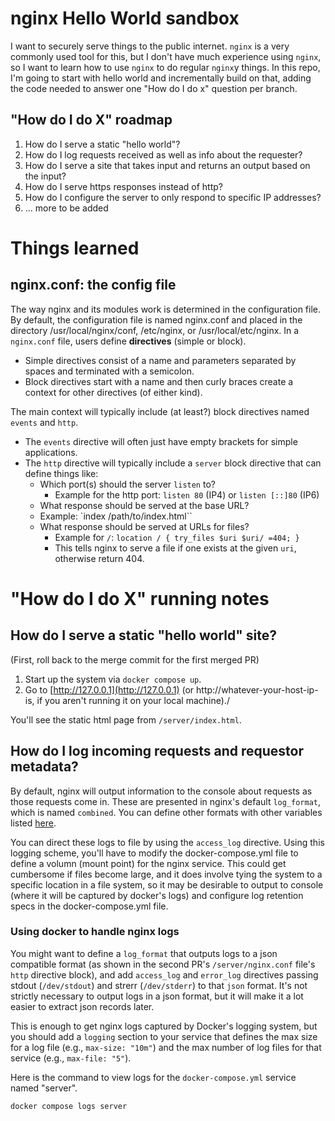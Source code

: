 # nginx Hello World sandbox

I want to securely serve things to the public internet. `nginx` is a very commonly used tool for this, but I don't have much experience using `nginx`, so I want to learn how to use `nginx` to do regular `nginx`y things. In this repo, I'm going to start with hello world and incrementally build on that, adding the code needed to answer one "How do I do x" question per branch.

## "How do I do X" roadmap
1. How do I serve a static "hello world"?
2. How do I log requests received as well as info about the requester?
3. How do I serve a site that takes input and returns an output based on the input?
4. How do I serve https responses instead of http?
5. How do I configure the server to only respond to specific IP addresses?
6. ... more to be added

# Things learned

## **nginx.conf**: the config file
 The way nginx and its modules work is determined in the configuration file. By default, the configuration file is named nginx.conf and placed in the directory /usr/local/nginx/conf, /etc/nginx, or /usr/local/etc/nginx. In a `nginx.conf` file, users define **directives** (simple or block).
* Simple directives consist of a name and parameters separated by spaces and terminated with a semicolon.
* Block directives start with a name and then curly braces create a context for other directives (of either kind).

The main context will typically include (at least?) block directives named `events` and `http`.
* The `events` directive will often just have empty brackets for simple applications.
* The `http` directive will typically include a `server` block directive that can define things like:
    * Which port(s) should the server `listen` to?
        * Example for the http port: `listen 80` (IP4) or `listen [::]80` (IP6)
    * What response should be served at the base URL?
	* Example: `index /path/to/index.html``
    * What response should be served at URLs for files?
        * Example for `/`: `location / { try_files $uri $uri/ =404; }`
        * This tells nginx to serve a file if one exists at the given `uri`, otherwise return 404.

# "How do I do X" running notes

## How do I serve a static "hello world" site?

(First, roll back to the merge commit for the first merged PR)

1) Start up the system via `docker compose up`.
2) Go to [http://127.0.0.1](http://127.0.0.1) (or http://whatever-your-host-ip-is, if you aren't running it on your local machine)./

You'll see the static html page from `/server/index.html`.

## How do I log incoming requests and requestor metadata?

By default, nginx will output information to the console about requests as those requests come in. These are presented in nginx's default `log_format`, which is named `combined`. You can define other formats with other variables listed [here](https://nginx.org/en/docs/http/ngx_http_log_module.html#log_format).

You can direct these logs to file by using the `access_log` directive. Using this logging scheme, you'll have to modify the docker-compose.yml file to define a volumn (mount point) for the nginx service. This could get cumbersome if files become large, and it does involve tying the system to a specific location in a file system, so it may be desirable to output to console (where it will be captured by docker's logs) and configure log retention specs in the docker-compose.yml file.

### Using docker to handle nginx logs

You might want to define a `log_format` that outputs logs to a json compatible format (as shown in the second PR's `/server/nginx.conf` file's `http` directive block), and add `access_log` and `error_log` directives passing stdout (`/dev/stdout`) and strerr (`/dev/stderr`) to that `json` format. It's not strictly necessary to output logs in a json format, but it will make it a lot easier to extract json records later.

This is enough to get nginx logs captured by Docker's logging system, but you should add a `logging` section to your service that defines the max size for a log file (e.g., `max-size: "10m"`) and the max number of log files for that service (e.g., `max-file: "5"`).

Here is the command to view logs for the `docker-compose.yml` service named "server".

```bash
docker compose logs server
```


